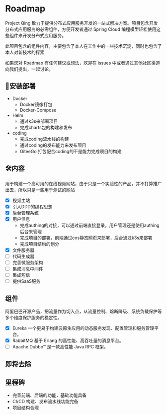 # Roadmap

Project Qing 致力于提供分布式应用服务开发的一站式解决方案。项目包含开发分布式应用服务的必需组件，方便开发者通过 Spring
Cloud 编程模型轻松使用这些组件来开发分布式应用服务。

此项目包含的组件内容，主要包含了本人在工作中的一些技术沉淀，同时也包含了本人对新技术的探索

如果您对 Roadmap 有任何建议或想法，欢迎在 issues 中或者通过其他社区渠道向我们提出，一起讨论。

## 🔧安装部署

- Docker
    - Docker镜像打包
    - Docker-Compose
- Helm
    - 通过k3s来部署项目
    - 完成charts包的构建和发布
- coding
    - 完成coding流水线的构建
    - 通过coding的发布能力来发布项目
    - GiteeGo 打包配合coding的不是能力完成项目的构建

## 🛠内容

用于构建一个高可用的在线视频网站，由于只是一个实验性的产品，并不打算推广出去，所以只是一些用于测试的网站

- [x] 视频主站
- [x] 引入DDD的编程思想
- [x] 后台管理系统
- [x] 用户信息
    - 完成authing的对接，可以通过前端直接登录，用户管理还是使用authing后台来管理
    - 完成项目的部署，前端通过cos静态网页来部署，后台通过k3s来部署
    - 完成项目结构的划分
- [x] 文件服务器
- [ ] 代码生成器
- [ ] 完善微服务架构
- [ ] 集成消息中间件
- [ ] 集成短信
- [ ] 提供SaaS服务

## 组件

阿里巴巴开源产品，把流量作为切入点，从流量控制、熔断降级、系统负载保护等多个维度保护服务的稳定性。

- [x] Eureka 一个更易于构建云原生应用的动态服务发现、配置管理和服务管理平台。
- [x] RabbitMQ 基于 Erlang 的高性能、高吞吐量的消息平台。
- [ ] Apache Dubbo™ 是一款高性能 Java RPC 框架。

## 即将去除

## 里程碑

- 完善前端、后端的功能，基础功能具备
- CI/CD 构建、发布流水线功能完备
- 项目结构合理
